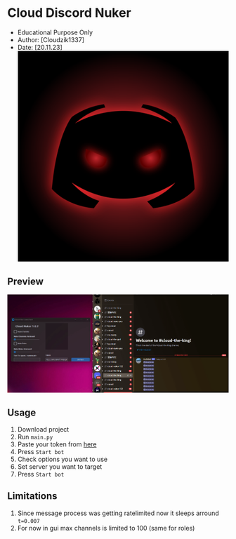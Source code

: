 # Cloud Discord Nuker
 * Educational Purpose Only
 * Author: [Cloudzik1337]
 * Date: [20.11.23]
![ico](https://raw.githubusercontent.com/Cloudzik1337/Discord-Nuker/main/Showcase/841krdvmenb61-32624139.png)
## Preview
![showcase](https://raw.githubusercontent.com/Cloudzik1337/Discord-Nuker/main/Showcase/Discord_Az0l3C5TY2.gif)
## Usage
1. Download project
2. Run `main.py`
3. Paste your token from [here](https://discord.com/developers/applications)
4. Press `Start bot`
5. Check options you want to use
6. Set server you want to target
7. Press `Start bot`
## Limitations
1. Since message process was getting ratelimited now it sleeps arround `t=0.007`
2. For now in gui max channels is limited to 100 (same for roles)


